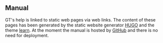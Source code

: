 ## Manual
GT's help is linked to static web pages via web links. The content of these pages has been generated by the static website generator [HUGO](//gohugo.io/) and the theme [learn](//themes.gohugo.io/hugo-theme-learn/). At the moment the manual is hosted by [GitHub](https://hugograf.github.io/grafioschtrader) and there is no need for deployment. 
